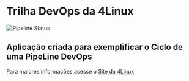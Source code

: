 # Trilha DevOps da 4Linux

<!-- Altere a Flag abaixo com sua URL do seu usuário do Github -->

![Pipeline Status](https://github.com/SampaioValber/DevOpsLab-HelloWorld/actions/workflows/pipeline.yml/badge.svg) 


## Aplicação criada para exemplificar o Ciclo de uma PipeLine DevOps


Para maiores informações acesse o [Site da 4Linux](https://www.4linux.com.br/cursos/devops)
